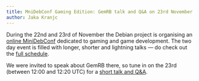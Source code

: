 ```yaml
---
title: MniDebConf Gaming Edition: GemRB talk and Q&A on 23rd November
author: Jaka Kranjc
---
```


During the 22nd and 23rd of November the Debian project is organising an
[online MiniDebConf](https://mdco2.mini.debconf.org/) dedicated to gaming
and game development. 
The two day event is filled with longer, shorter and lightning talks — do
check out the [full schedule](https://mdco2.mini.debconf.org/schedule/). 

We were invited to speak about GemRB there, so tune in on the 23rd (between 
12:00 and 12:20 UTC) for a [short talk and Q&A](https://mdco2.mini.debconf.org/talks/7-gemrb-20-years-of-the-engine-and-a-look-forward/
).
